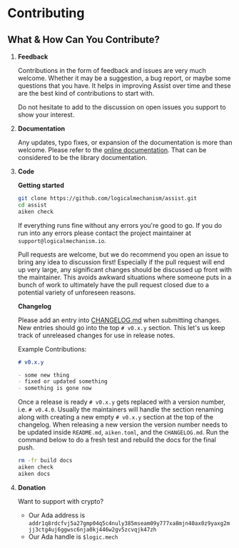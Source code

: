 # Contributing

## What & How Can You Contribute?

1. **Feedback**

   Contributions in the form of feedback and issues are very much welcome. Whether it may be a suggestion, a bug report, or maybe some questions that you have. It helps in improving Assist over time and these are the best kind of contributions to start with.

   Do not hesitate to add to the discussion on open issues you support to show your interest.

2. **Documentation**

   Any updates, typo fixes, or expansion of the documentation is more than welcome. Please refer to the [online documentation](https://www.logicalmechanism.io/docs/index.html). That can be considered to be the library documentation.

3. **Code**

   **Getting started**

   ```bash
   git clone https://github.com/logicalmechanism/assist.git
   cd assist
   aiken check
   ```

   If everything runs fine without any errors you're good to go. If you do run into any errors please contact the project maintainer at `support@logicalmechanism.io`.

   Pull requests are welcome, but we do recommend you open an issue to bring any idea to discussion first! Especially if the pull request will end up very large, any significant changes should be discussed up front with the maintainer. This avoids awkward situations where someone puts in a bunch of work to ultimately have the pull request closed due to a potential variety of unforeseen reasons.

   **Changelog**

   Please add an entry into [CHANGELOG.md](./CHANGELOG.md) when submitting changes. New entries should go into the top `# v0.x.y` section. This let's us keep track of unreleased changes for use in release notes.

   Example Contributions: 

   ```md
   # v0.x.y

   - some new thing
   - fixed or updated something
   - something is gone now
   ```

   Once a release is ready `# v0.x.y` gets replaced with a version number, i.e. `# v0.4.0`. Usually the maintainers will handle the section renaming along with creating a new empty `# v0.x.y` section at the top of the changelog. When releasing a new version the version number needs to be updated inside `README.md`, `aiken.toml`, and the `CHANGELOG.md`. Run the command below to do a fresh test and rebuild the docs for the final push.

   ```bash
   rm -fr build docs
   aiken check
   aiken docs
   ```

4. **Donation**

   Want to support with crypto?

   - Our Ada address is `addr1q8rdcfvj5a27gmp04q5c4nuly385mseam09y777xa8mjn40ax0z9yaxg2mjj3ctg4uj6ggwsc6nja0kj446w2gv5zcvqjk47zh`
   - Our Ada handle is `$logic.mech`
